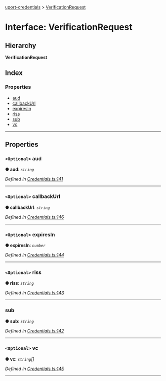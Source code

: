 [uport-credentials](../README.md) > [VerificationRequest](../interfaces/verificationrequest.md)

# Interface: VerificationRequest

## Hierarchy

**VerificationRequest**

## Index

### Properties

* [aud](verificationrequest.md#aud)
* [callbackUrl](verificationrequest.md#callbackurl)
* [expiresIn](verificationrequest.md#expiresin)
* [riss](verificationrequest.md#riss)
* [sub](verificationrequest.md#sub)
* [vc](verificationrequest.md#vc)

---

## Properties

<a id="aud"></a>

### `<Optional>` aud

**● aud**: *`string`*

*Defined in [Credentials.ts:141](https://github.com/uport-project/uport-credentials/blob/2b03873/src/Credentials.ts#L141)*

___
<a id="callbackurl"></a>

### `<Optional>` callbackUrl

**● callbackUrl**: *`string`*

*Defined in [Credentials.ts:146](https://github.com/uport-project/uport-credentials/blob/2b03873/src/Credentials.ts#L146)*

___
<a id="expiresin"></a>

### `<Optional>` expiresIn

**● expiresIn**: *`number`*

*Defined in [Credentials.ts:144](https://github.com/uport-project/uport-credentials/blob/2b03873/src/Credentials.ts#L144)*

___
<a id="riss"></a>

### `<Optional>` riss

**● riss**: *`string`*

*Defined in [Credentials.ts:143](https://github.com/uport-project/uport-credentials/blob/2b03873/src/Credentials.ts#L143)*

___
<a id="sub"></a>

###  sub

**● sub**: *`string`*

*Defined in [Credentials.ts:142](https://github.com/uport-project/uport-credentials/blob/2b03873/src/Credentials.ts#L142)*

___
<a id="vc"></a>

### `<Optional>` vc

**● vc**: *`string`[]*

*Defined in [Credentials.ts:145](https://github.com/uport-project/uport-credentials/blob/2b03873/src/Credentials.ts#L145)*

___

